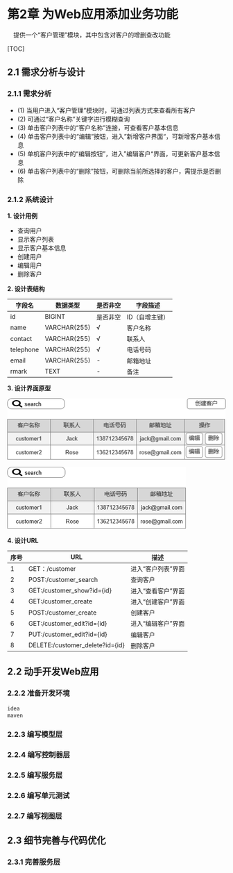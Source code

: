 # 第2章 为Web应用添加业务功能

&emsp;提供一个“客户管理”模块，其中包含对客户的增删查改功能

[TOC]

## 2.1 需求分析与设计

### 2.1.1 需求分析
- (1) 当用户进入“客户管理”模块时，可通过列表方式来查看所有客户
- (2) 可通过“客户名称”关键字进行模糊查询
- (3) 单击客户列表中的“客户名称”连接，可查看客户基本信息
- (4) 单击客户列表中的“编辑”按钮，进入”新增客户界面“，可新增客户基本信息
- (5) 单机客户列表中的“编辑按钮”，进入”编辑客户“界面，可更新客户基本信息
- (6) 单击客户列表中的“删除”按钮，可删除当前所选择的客户，需提示是否删除


### 2.1.2 系统设计
**1. 设计用例**
- 查询用户
- 显示客户列表
- 显示客户基本信息
- 创建用户
- 编辑用户
- 删除客户

**2. 设计表结构**

| 字段名| 数据类型 |  是否非空| 字段描述|
| --- | --- | --- | --- |
| id| BIGINT |  是否非空| ID（自增主键）|
| name| VARCHAR(255) |  √ | 客户名称|
| contact| VARCHAR(255) |  √ | 联系人|
| telephone| VARCHAR(255) |  √ | 电话号码|
| email| VARCHAR(255) |  - | 邮箱地址|
| rmark| TEXT |  - | 备注|

**3. 设计界面原型**

![用户管理](./assert/manage.png)

![查看管理](./assert/scan.png)

**4. 设计URL**

| 序号| URL | 描述| 
| --- | --- | --- |
| 1 | GET：/customer | 进入“客户列表”界面 |
|  2| POST:/customer_search | 查询客户 |
| 3 | GET:/customer_show?id={id} | 进入“查看客户”界面 |
| 4 | GET:/customer_create | 进入“创建客户”界面 |
| 5 | POST:/customer_create | 创建客户 |
| 6 | GET:/customer_edit?id={id} | 进入“编辑客户”界面 |
| 7 |  PUT:/customer_edit?id={id}|  编辑客户|
| 8 | DELETE:/customer_delete?id={id} | 删除客户 |

## 2.2 动手开发Web应用

### 2.2.2 准备开发环境
    idea
    maven 
    
### 2.2.3 编写模型层

### 2.2.4 编写控制器层

### 2.2.5 编写服务层

### 2.2.6 编写单元测试

### 2.2.7 编写视图层
  
## 2.3 细节完善与代码优化

### 2.3.1 完善服务层